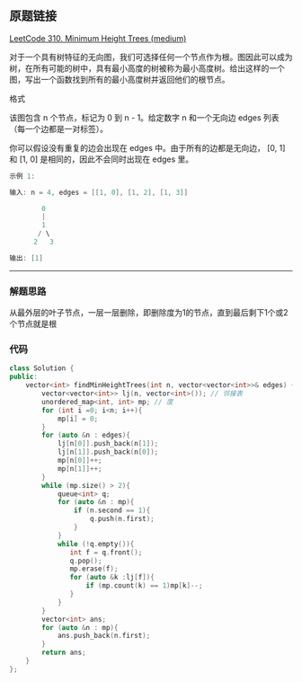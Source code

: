 ## 原题链接

[LeetCode 310. Minimum Height Trees (medium)](https://leetcode-cn.com/problems/minimum-height-trees/)

对于一个具有树特征的无向图，我们可选择任何一个节点作为根。图因此可以成为树，在所有可能的树中，具有最小高度的树被称为最小高度树。给出这样的一个图，写出一个函数找到所有的最小高度树并返回他们的根节点。

格式

该图包含 n 个节点，标记为 0 到 n - 1。给定数字 n 和一个无向边 edges 列表（每一个边都是一对标签）。

你可以假设没有重复的边会出现在 edges 中。由于所有的边都是无向边， [0, 1]和 [1, 0] 是相同的，因此不会同时出现在 edges 里。

```cpp
示例 1:

输入: n = 4, edges = [[1, 0], [1, 2], [1, 3]]

        0
        |
        1
       / \
      2   3

输出: [1]
```

---

### 解题思路

从最外层的叶子节点，一层一层删除，即删除度为1的节点，直到最后剩下1个或2个节点就是根

### 代码

```cpp
class Solution {
public:
    vector<int> findMinHeightTrees(int n, vector<vector<int>>& edges) {
        vector<vector<int>> lj(n, vector<int>()); // 邻接表
        unordered_map<int, int> mp; // 度
        for (int i =0; i<n; i++){
            mp[i] = 0;
        }
        for (auto &n : edges){
            lj[n[0]].push_back(n[1]);
            lj[n[1]].push_back(n[0]);
            mp[n[0]]++;
            mp[n[1]]++;
        }
        while (mp.size() > 2){
            queue<int> q;
            for (auto &n : mp){
                if (n.second == 1){
                    q.push(n.first);
                }
            }
            while (!q.empty()){
               int f = q.front();
               q.pop();
               mp.erase(f);
               for (auto &k :lj[f]){
                   if (mp.count(k) == 1)mp[k]--;
               }
            }
        }
        vector<int> ans;
        for (auto &n : mp){
            ans.push_back(n.first);
        }
        return ans;
    }
};
```
